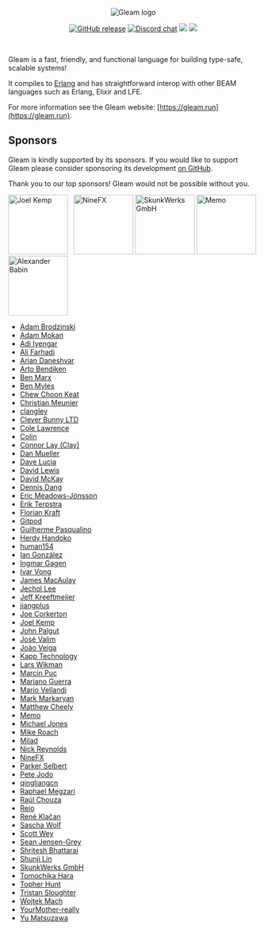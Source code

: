<p align="center">
  <img src="images/gleam-logo-readme.png" alt="Gleam logo">
</p>

<p align="center">
  <a href="https://github.com/gleam-lang/gleam/releases"><img src="https://img.shields.io/github/release/gleam-lang/gleam" alt="GitHub release"></a>
  <a href="https://discord.gg/Fm8Pwmy"><img src="https://img.shields.io/discord/768594524158427167?color=blue" alt="Discord chat"></a>
  <a><img src="https://github.com/gleam-lang/gleam/workflows/ci/badge.svg?branch=main"></a>
  <a href="https://gitpod.io/#https://github.com/gleam-lang/gleam"><img src="https://img.shields.io/badge/Gitpod-ready--to--code-blue?logo=gitpod"></a>
</p>


<!-- A spacer -->
<div>&nbsp;</div>

Gleam is a fast, friendly, and functional language for building type-safe, scalable systems!

It compiles to [Erlang](http://www.erlang.org/) and has straightforward interop with other
BEAM languages such as Erlang, Elixir and LFE.

For more information see the Gleam website: [https://gleam.run](https://gleam.run).

## Sponsors

Gleam is kindly supported by its sponsors. If you would like to support Gleam
please consider sponsoring its development [on GitHub](https://github.com/sponsors/lpil).

Thank you to our top sponsors! Gleam would not be possible without you.

<p>
  <a href="https://github.com/mrjoelkemp"><img width=120 src="https://avatars.githubusercontent.com/u/865203?v=4" alt="Joel Kemp"></a>
  &nbsp;
  <a href="http://www.ninefx.com"><img width=120 src="https://gleam.run/images/sponsors/nine-fx.png" alt="NineFX"></a>
  <a href="https://skunkwerks.at/"><img width=120 src="https://avatars.githubusercontent.com/u/6563319?s=200&v=4" alt="SkunkWerks GmbH"></a>
  <a href="https://sendmemo.app/"><img width=120 src="https://gleam.run/images/sponsors/memo.png" alt="Memo"></a>
  <a href="https://github.com/hypno2000"><img width=120 src="https://avatars.githubusercontent.com/u/417241?s=460&v=4" alt="Alexander Babin"></a>
</p>

<!-- Below this line this file is autogenerated -->

 - [Adam Brodzinski](https://github.com/AdamBrodzinski)
 - [Adam Mokan](https://github.com/amokan)
 - [Adi Iyengar](https://github.com/thebugcatcher)
 - [Ali Farhadi](https://github.com/farhadi)
 - [Arian Daneshvar](https://github.com/bees)
 - [Arto Bendiken](https://github.com/artob)
 - [Ben Marx](https://github.com/bgmarx)
 - [Ben Myles](https://github.com/benmyles)
 - [Chew Choon Keat](https://github.com/choonkeat)
 - [Christian Meunier](https://github.com/tlvenn)
 - [clangley](https://github.com/clangley)
 - [Clever Bunny LTD](https://github.com/cleverbunny)
 - [Cole Lawrence](https://github.com/colelawrence)
 - [Colin](https://github.com/insanitybit)
 - [Connor Lay (Clay)](https://github.com/connorlay)
 - [Dan Mueller](https://github.com/unthought)
 - [Dave Lucia](https://github.com/davydog187)
 - [David Lewis](https://github.com/davidarmstronglewis)
 - [David McKay](https://github.com/rawkode)
 - [Dennis Dang](https://github.com/dangdennis)
 - [Eric Meadows-Jönsson](https://github.com/ericmj)
 - [Erik Terpstra](https://github.com/eterps)
 - [Florian Kraft](https://github.com/floriank)
 - [Gitpod](https://github.com/gitpod-io)
 - [Guilherme Pasqualino](https://github.com/ggpasqualino)
 - [Herdy Handoko](https://github.com/hhandoko)
 - [human154](https://github.com/human154)
 - [Ian González](https://github.com/Ian-GL)
 - [Ingmar Gagen](https://github.com/igagen)
 - [Ivar Vong](https://github.com/ivarvong)
 - [James MacAulay](https://github.com/jamesmacaulay)
 - [Jechol Lee](https://github.com/jechol)
 - [Jeff Kreeftmeijer](https://github.com/jeffkreeftmeijer)
 - [jiangplus](https://github.com/jiangplus)
 - [Joe Corkerton](https://github.com/joecorkerton)
 - [Joel Kemp](https://github.com/mrjoelkemp)
 - [John Palgut](https://github.com/Jwsonic)
 - [José Valim](https://github.com/josevalim)
 - [João Veiga](https://github.com/jveiga)
 - [Kapp Technology](https://github.com/kapp-technology)
 - [Lars Wikman](https://github.com/lawik)
 - [Marcin Puc](https://github.com/tranzystorek-io)
 - [Mariano Guerra](https://github.com/marianoguerra)
 - [Mario Vellandi](https://github.com/mvellandi)
 - [Mark Markaryan](https://github.com/markmark206)
 - [Matthew Cheely](https://github.com/MattCheely)
 - [Memo](https://sendmemo.app)
 - [Michael Jones](https://github.com/michaeljones)
 - [Mike Roach](https://github.com/mroach)
 - [Milad](https://github.com/slashmili)
 - [Nick Reynolds](https://github.com/ndreynolds)
 - [NineFX](http://www.ninefx.com)
 - [Parker Selbert](https://github.com/sorentwo)
 - [Pete Jodo](https://github.com/PeteJodo)
 - [qingliangcn](https://github.com/qingliangcn)
 - [Raphael Megzari](https://github.com/happysalada)
 - [Raúl Chouza ](https://github.com/chouzar)
 - [Reio](https://github.com/hypno2000)
 - [René Klačan](https://github.com/reneklacan)
 - [Sascha Wolf](https://github.com/sascha-wolf)
 - [Scott Wey](https://github.com/scottwey)
 - [Sean Jensen-Grey](https://github.com/seanjensengrey)
 - [Shritesh Bhattarai](https://github.com/shritesh)
 - [Shunji Lin](https://github.com/shunjilin)
 - [SkunkWerks GmbH](https://skunkwerks.at/)
 - [Tomochika Hara](https://github.com/thara)
 - [Topher Hunt](https://github.com/topherhunt)
 - [Tristan Sloughter](https://github.com/tsloughter)
 - [Wojtek Mach](https://github.com/wojtekmach)
 - [YourMother-really](https://github.com/YourMother-really)
 - [Yu Matsuzawa](https://github.com/ymtszw)
